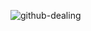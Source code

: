 ![github-dealing](https://user-images.githubusercontent.com/73519615/160829079-cf243380-7631-468a-8819-4164f4c4f52a.gif)
